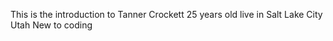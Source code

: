 This is the introduction to Tanner Crockett 
25 years old
live in Salt Lake City Utah
New to coding
